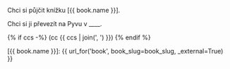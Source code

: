 Chci si půjčit knížku [{{ book.name }}].

Chci si ji převezít na Pyvu v ____.

{% if ccs -%}
    (cc {{ ccs | join(', ') }})
{% endif %}

[{{ book.name }}]: {{ url_for('book', book_slug=book_slug, _external=True) }}
